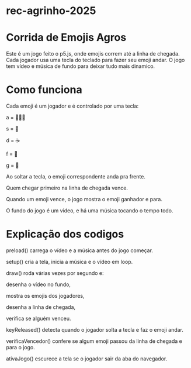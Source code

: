 # rec-agrinho-2025

# Corrida de Emojis Agros
Este é um jogo feito o p5.js, onde emojis correm até a linha de chegada. Cada jogador usa uma tecla do teclado para fazer seu emoji andar. O jogo tem vídeo e música de fundo para deixar tudo mais dinamico.

# Como funciona
Cada emoji é um jogador e é controlado por uma tecla:

a = 🧔🏻‍♂️

s = 🍊

d = ☕

f = 🥕

g = 🌽

Ao soltar a tecla, o emoji correspondente anda pra frente.

Quem chegar primeiro na linha de chegada vence.

Quando um emoji vence, o jogo mostra o emoji ganhador e para.

O fundo do jogo é um vídeo, e há uma música tocando o tempo todo.

# Explicação dos codigos
preload() carrega o vídeo e a música antes do jogo começar.

setup() cria a tela, inicia a música e o vídeo em loop.

draw() roda várias vezes por segundo e:

desenha o vídeo no fundo,

mostra os emojis dos jogadores,

desenha a linha de chegada,

verifica se alguém venceu.

keyReleased() detecta quando o jogador solta a tecla e faz o emoji andar.

verificaVencedor() confere se algum emoji passou da linha de chegada e para o jogo.

ativaJogo() escurece a tela se o jogador sair da aba do navegador.
